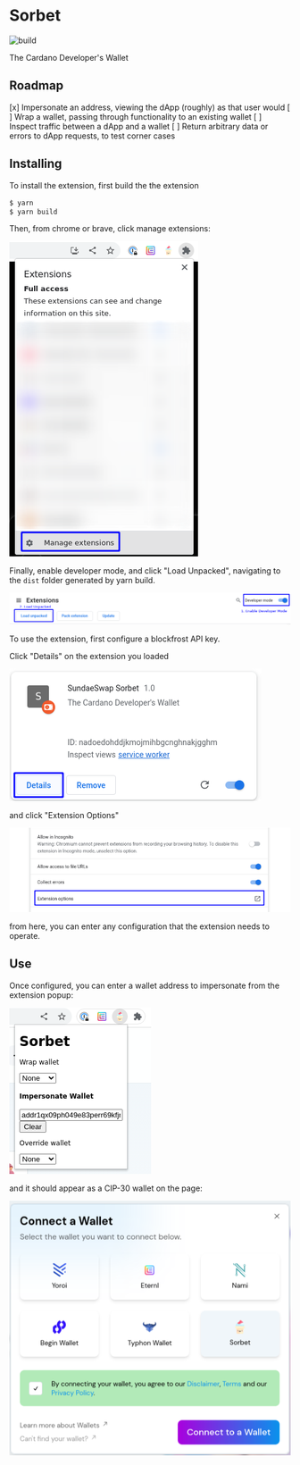# Sorbet

![build](https://github.com/SundaeSwap-finance/Sorbet/workflows/build/badge.svg)

The Cardano Developer's Wallet

## Roadmap
[x] Impersonate an address, viewing the dApp (roughly) as that user would
[ ] Wrap a wallet, passing through functionality to an existing wallet
[ ] Inspect traffic between a dApp and a wallet
[ ] Return arbitrary data or errors to dApp requests, to test corner cases

## Installing

To install the extension, first build the the extension

```
$ yarn
$ yarn build
```

Then, from chrome or brave, click manage extensions:

![Manage Extensions](./docs/install-1.png)

Finally, enable developer mode, and click "Load Unpacked", navigating to the `dist` folder generated by yarn build.

![Load Extension](./docs/install-2.png)

To use the extension, first configure a blockfrost API key.

Click "Details" on the extension you loaded

![Details](./docs/configure-1.png)

and click "Extension Options"

![Options](./docs/configure-2.png)

from here, you can enter any configuration that the extension needs to operate.

## Use

Once configured, you can enter a wallet address to impersonate from the extension popup:

![Impersonate](./docs/use-1.png)

and it should appear as a CIP-30 wallet on the page:

![Sorbet](./docs/use-2.png)